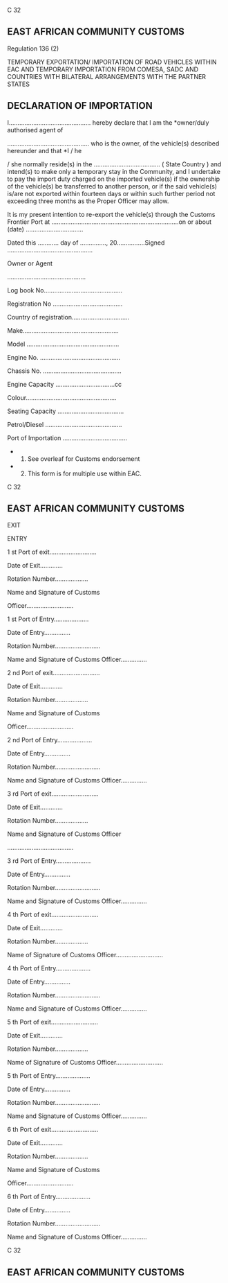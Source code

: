 C 32

## EAST AFRICAN COMMUNITY                                                                                     CUSTOMS

Regulation 136 (2)

TEMPORARY EXPORTATION/ IMPORTATION OF ROAD VEHICLES WITHIN EAC AND TEMPORARY IMPORTATION FROM COMESA, SADC AND COUNTRIES WITH BILATERAL ARRANGEMENTS WITH THE PARTNER STATES

## DECLARATION OF IMPORTATION

I………………………………………..  hereby  declare  that  I  am  the  *owner/duly  authorised  agent  of

………………………………….……. who is the owner, of the vehicle(s)  described hereunder and that *I / he

/  she normally reside(s) in the ……………………………..... ( State Country ) and intend(s) to make only a temporary  stay  in  the  Community,  and  I  undertake  to  pay  the  import  duty  charged  on  the  imported vehicle(s) if the ownership of the vehicle(s) be transferred to another person, or if the said vehicle(s) is/are not exported within fourteen days or within such further period not exceeding three months as the Proper Officer may allow.

It is my present intention to re-export the vehicle(s) through the Customs Frontier Port at ……………………………………………………………….on or about (date) ……………………………

Dated this ………… day of ……………, 20…………….Signed ……………………….…………………

Owner or Agent

………………………………………

Log book No………………………………………

Registration No ………………………………….

Country of registration…………………………...

Make………………………………….……………

Model ……………………………………….…….

Engine No. ……………………………………….

Chassis No. ……………………………………...

Engine Capacity ………………………….…cc

Colour…………………………………………….

Seating Capacity ………….…………………….

Petrol/Diesel ………………….………………….

Port of Importation ……………………….………

- 1. See overleaf for Customs endorsement
- 2. This form is for multiple use within EAC.

C 32

## EAST AFRICAN COMMUNITY                                                                                     CUSTOMS

EXIT

ENTRY

1 st Port of exit………………………

Date of Exit………….

Rotation Number……………….

Name and Signature of Customs

Officer………………………

1 st Port of Entry………………..

Date of Entry……………

Rotation Number……………………..

Name and Signature of Customs Officer……………

2 nd Port of exit………………………

Date of Exit………….

Rotation Number……………….

Name and Signature of Customs

Officer………………………

2 nd Port of Entry………………..

Date of Entry……………

Rotation Number……………………..

Name and Signature of Customs Officer……………

3 rd Port of exit………………………

Date of Exit………….

Rotation Number……………….

Name and Signature of Customs Officer

.……….………………………

3 rd Port of Entry………………..

Date of Entry……………

Rotation Number……………………..

Name and Signature of Customs Officer……………

4 th Port of exit………………………

Date of Exit………….

Rotation Number……………….

Name of Signature of Customs  Officer………………………

4 th Port of Entry………………..

Date of Entry……………

Rotation Number……………………..

Name and Signature of Customs Officer……………

5 th Port of exit………………………

Date of Exit………….

Rotation Number……………….

Name of Signature of Customs  Officer………………………

5 th Port of Entry………………..

Date of Entry……………

Rotation Number……………………..

Name and Signature of Customs Officer……………

6 th Port of exit………………………

Date of Exit………….

Rotation Number……………….

Name and Signature of Customs

Officer………………………

6 th Port of Entry………………..

Date of Entry……………

Rotation Number……………………..

Name and Signature of Customs Officer……………

C 32

## EAST AFRICAN COMMUNITY                                                                                     CUSTOMS